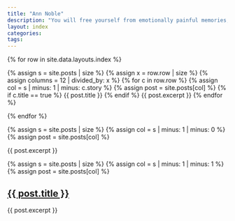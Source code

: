 ```yaml
---
title: "Ann Noble"
description: "You will free yourself from emotionally painful memories, switch off reoccurring unwanted thoughts and release yourselve from fear."
layout: index
categories:
tags:
---
```

{% for row in site.data.layouts.index %}

{% assign s = site.posts | size %}
{% assign x = row.row | size %}
{% assign columns = 12 | divided_by: x %}
{% for c in row.row %}
{% assign col = s | minus: 1 | minus: c.story %}
{% assign post = site.posts[col] %}
{% if c.title == true %}
{{ post.title }}
{% endif %}
{{ post.excerpt }}
{% endfor %}


{% endfor %}




{% assign s = site.posts | size %}
{% assign col = s | minus: 1 | minus: 0 %}
{% assign post = site.posts[col] %}

  {{ post.excerpt }}


{% assign s = site.posts | size %}
{% assign col = s | minus: 1 | minus: 1 %}
{% assign post = site.posts[col] %}
  <h2><a href="{{ site.baseurl }}{{ post.url }}">{{ post.title }}</a></h2>
  {{ post.excerpt }}
